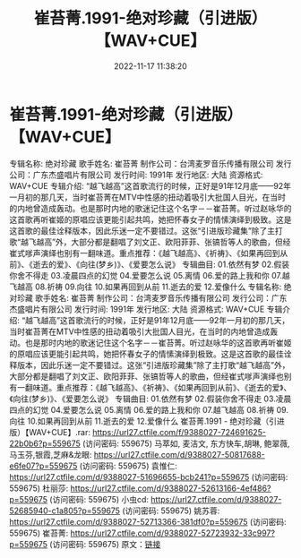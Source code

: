 ﻿---
title: 崔苔菁.1991-绝对珍藏（引进版）【WAV+CUE】
date: 2022-11-17 11:38:20
categories: WAV车载音乐、镜像
tags: 华语中文
---
# 崔苔菁.1991-绝对珍藏（引进版）【WAV+CUE】

专辑名称: 绝对珍藏
歌手姓名: 崔苔菁
制作公司：台湾麦罗音乐传播有限公司
发行公司：广东杰盛唱片有限公司
发行时间: 1991年
发行地区: 大陆
资源格式: WAV+CUE
专辑介绍:
“越飞越高”这首歌流行的时候，正好是91年12月底——92年一月初的那几天，当时崔苔菁在MTV中性感的扭动着吸引大批国人目光，在当时的内地曾造成轰动。也是那时内地的歌迷记住这个名字－－崔苔菁。听过赵咏华的这首歌再听崔姬的原唱应该更能引起共鸣，她把怀春女子的情愫演绎到极致。这是这首歌的最佳诠释版本，因此乐迷一定不要错过。这张“引进版珍藏集”除了主打歌“越飞越高”外，大部分都是翻唱了刘文正、欧阳菲菲、张镐哲等人的歌曲，但经崔式嗲声演绎也别有一翻味道。重点推荐：《越飞越高》、《祈祷》、《如果再回到从前》、《逝去的爱》、《向往(梦乡)》、《爱要怎么说》
专辑曲目:
01.依然有梦
02.假装你舍不得走
03.凌晨四点的幻觉
04.爱要怎么说
05.离情
06.爱的路上我和你
07.越飞越高
08.祈祷
09.向往
10.如果再回到从前
11.逝去的爱
12.爱像什么
专辑名称: 绝对珍藏
歌手姓名: 崔苔菁
制作公司：台湾麦罗音乐传播有限公司
发行公司：广东杰盛唱片有限公司
发行时间: 1991年
发行地区: 大陆
资源格式: WAV+CUE
专辑介绍:
“越飞越高”这首歌流行的时候，正好是91年12月底——92年一月初的那几天，当时崔苔菁在MTV中性感的扭动着吸引大批国人目光，在当时的内地曾造成轰动。也是那时内地的歌迷记住这个名字－－崔苔菁。听过赵咏华的这首歌再听崔姬的原唱应该更能引起共鸣，她把怀春女子的情愫演绎到极致。这是这首歌的最佳诠释版本，因此乐迷一定不要错过。这张“引进版珍藏集”除了主打歌“越飞越高”外，大部分都是翻唱了刘文正、欧阳菲菲、张镐哲等人的歌曲，但经崔式嗲声演绎也别有一翻味道。重点推荐：《越飞越高》、《祈祷》、《如果再回到从前》、《逝去的爱》、《向往(梦乡)》、《爱要怎么说》
专辑曲目:
01.依然有梦
02.假装你舍不得走
03.凌晨四点的幻觉
04.爱要怎么说
05.离情
06.爱的路上我和你
07.越飞越高
08.祈祷
09.向往
10.如果再回到从前
11.逝去的爱
12.爱像什么
崔苔菁.1991 - 绝对珍藏（引进版）【WAV+CUE】.rar: https://url27.ctfile.com/f/9388027-724691625-22b0b6?p=559675
(访问密码: 559675)
马萃如, 麦洁文, 东方快车,胡琳, 鲍翠薇,马玉芬,银霞,芝麻&龙眼: https://url27.ctfile.com/d/9388027-50817688-e6fe07?p=559675
(访问密码: 559675)
袁惟仁: https://url27.ctfile.com/d/9388027-51696655-bcb241?p=559675
(访问密码: 559675)
杜丽莎: https://url27.ctfile.com/d/9388027-52613166-4ef486?p=559675
(访问密码: 559675)
小虫cd: https://url27.ctfile.com/d/9388027-52685940-c1a805?p=559675
(访问密码: 559675)
姚苏蓉: https://url27.ctfile.com/d/9388027-52713366-381df0?p=559675
(访问密码: 559675)
崔苔菁: https://url27.ctfile.com/d/9388027-52723932-33c997?p=559675
(访问密码: 559675)
原文：[链接](https://blog.sina.com.cn/s/blog_1647c7e76010310a9.html)